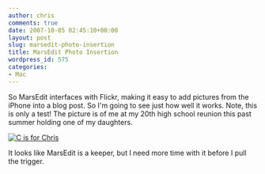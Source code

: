 ```yaml
---
author: chris
comments: true
date: 2007-10-05 02:45:10+00:00
layout: post
slug: marsedit-photo-insertion
title: MarsEdit Photo Insertion
wordpress_id: 575
categories:
- Mac
---
```


So MarsEdit interfaces with Flickr, making it easy to add pictures from the iPhone into a blog post. So I'm going to see just how well it works. Note, this is only a test! The picture is of me at my 20th high school reunion this past summer holding one of my daughters.



[![C is for Chris](http://farm2.static.flickr.com/1395/1012923851_1029b754be.jpg)](http://www.flickr.com/photos/7381190@N06/1012923851)



It looks like MarsEdit is a keeper, but I need more time with it before I pull the trigger.

